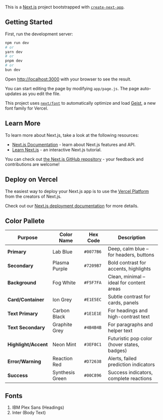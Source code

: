 This is a [Next.js](https://nextjs.org) project bootstrapped with [`create-next-app`](https://github.com/vercel/next.js/tree/canary/packages/create-next-app).

## Getting Started

First, run the development server:

```bash
npm run dev
# or
yarn dev
# or
pnpm dev
# or
bun dev
```

Open [http://localhost:3000](http://localhost:3000) with your browser to see the result.

You can start editing the page by modifying `app/page.js`. The page auto-updates as you edit the file.

This project uses [`next/font`](https://nextjs.org/docs/app/building-your-application/optimizing/fonts) to automatically optimize and load [Geist](https://vercel.com/font), a new font family for Vercel.

## Learn More

To learn more about Next.js, take a look at the following resources:

- [Next.js Documentation](https://nextjs.org/docs) - learn about Next.js features and API.
- [Learn Next.js](https://nextjs.org/learn) - an interactive Next.js tutorial.

You can check out [the Next.js GitHub repository](https://github.com/vercel/next.js) - your feedback and contributions are welcome!

## Deploy on Vercel

The easiest way to deploy your Next.js app is to use the [Vercel Platform](https://vercel.com/new?utm_medium=default-template&filter=next.js&utm_source=create-next-app&utm_campaign=create-next-app-readme) from the creators of Next.js.

Check out our [Next.js deployment documentation](https://nextjs.org/docs/app/building-your-application/deploying) for more details.

## Color Pallete
| Purpose              | Color Name      | Hex Code  | Description                                 |
| -------------------- | --------------- | --------- | ------------------------------------------- |
| **Primary**          | Lab Blue        | `#0077B6` | Deep, calm blue – for headers, buttons      |
| **Secondary**        | Plasma Purple   | `#7209B7` | Bold contrast for accents, highlights       |
| **Background**       | Fog White       | `#F5F7FA` | Clean, minimal – ideal for content areas    |
| **Card/Container**   | Ion Grey        | `#E1E5EC` | Subtle contrast for cards, panels           |
| **Text Primary**     | Carbon Black    | `#1E1E1E` | For headings and high-contrast text         |
| **Text Secondary**   | Graphite Grey   | `#4B4B4B` | For paragraphs and helper text              |
| **Highlight/Accent** | Neon Mint       | `#3EF8C1` | Futuristic pop color (hover states, badges) |
| **Error/Warning**    | Reaction Red    | `#D72638` | Alerts, failed prediction indicators        |
| **Success**          | Synthesis Green | `#00C896` | Success indicators, complete reactions      |

## Fonts
1. IBM Plex Sans (Headings)
2. Inter (Body Text)